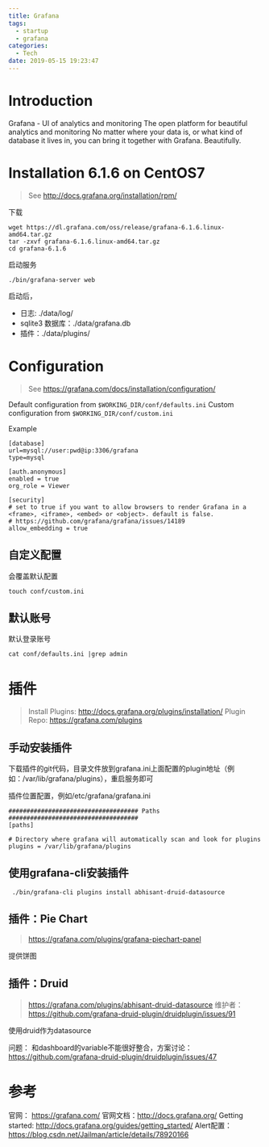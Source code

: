 ```yaml
---
title: Grafana
tags:
  - startup
  - grafana
categories:
  - Tech
date: 2019-05-15 19:23:47
---
```


# Introduction

Grafana - UI of analytics and monitoring
The open platform for beautiful analytics and monitoring
No matter where your data is, or what kind of database it lives in, you can bring it together with Grafana. Beautifully.

<!-- more -->

# Installation 6.1.6 on CentOS7

> See http://docs.grafana.org/installation/rpm/

下载
```
wget https://dl.grafana.com/oss/release/grafana-6.1.6.linux-amd64.tar.gz
tar -zxvf grafana-6.1.6.linux-amd64.tar.gz
cd grafana-6.1.6
```

启动服务
```
./bin/grafana-server web
```

启动后，
- 日志: ./data/log/
- sqlite3 数据库：./data/grafana.db
- 插件：./data/plugins/

# Configuration

> See https://grafana.com/docs/installation/configuration/

Default configuration from `$WORKING_DIR/conf/defaults.ini`
Custom configuration from `$WORKING_DIR/conf/custom.ini`

Example
```
[database]
url=mysql://user:pwd@ip:3306/grafana
type=mysql

[auth.anonymous]
enabled = true
org_role = Viewer

[security]
# set to true if you want to allow browsers to render Grafana in a <frame>, <iframe>, <embed> or <object>. default is false.
# https://github.com/grafana/grafana/issues/14189
allow_embedding = true

```

## 自定义配置

会覆盖默认配置
```
touch conf/custom.ini
```

## 默认账号

默认登录账号
```
cat conf/defaults.ini |grep admin
```


# 插件

> Install Plugins: http://docs.grafana.org/plugins/installation/
> Plugin Repo: https://grafana.com/plugins

## 手动安装插件

下载插件的git代码，目录文件放到grafana.ini上面配置的plugin地址（例如：/var/lib/grafana/plugins），重启服务即可

插件位置配置，例如/etc/grafana/grafana.ini
```
#################################### Paths ####################################
[paths]

# Directory where grafana will automatically scan and look for plugins
plugins = /var/lib/grafana/plugins
```

## 使用grafana-cli安装插件

```
 ./bin/grafana-cli plugins install abhisant-druid-datasource
 ```

## 插件：Pie Chart
> https://grafana.com/plugins/grafana-piechart-panel

提供饼图


## 插件：Druid
> https://grafana.com/plugins/abhisant-druid-datasource
> 维护者：https://github.com/grafana-druid-plugin/druidplugin/issues/91

使用druid作为datasource

问题：
和dashboard的variable不能很好整合，方案讨论：https://github.com/grafana-druid-plugin/druidplugin/issues/47


# 参考

官网： https://grafana.com/
官网文档：http://docs.grafana.org/
Getting started: http://docs.grafana.org/guides/getting_started/
Alert配置：https://blog.csdn.net/Jailman/article/details/78920166
